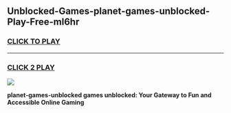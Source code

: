 
## Unblocked-Games-planet-games-unblocked-Play-Free-ml6hr
<h3>
<a href="https://premium76.site?title=planet-games-unblocked&ref=18A">CLICK TO PLAY</a></h3>
<hr>

<h3>
<a href="https://premium76.site?title=planet-games-unblocked&ref=18A">CLICK 2 PLAY</a>
  
</h3>

<a href="https://premium76.site?title=planet-games-unblocked&ref=18A"><img src="https://clearcache.store/games.png"></a>


**planet-games-unblocked games unblocked: Your Gateway to Fun and Accessible Online Gaming**
